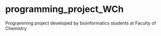 # programming_project_WCh
Programming project developed by bioinformatics students at Faculty of Chemistry 

